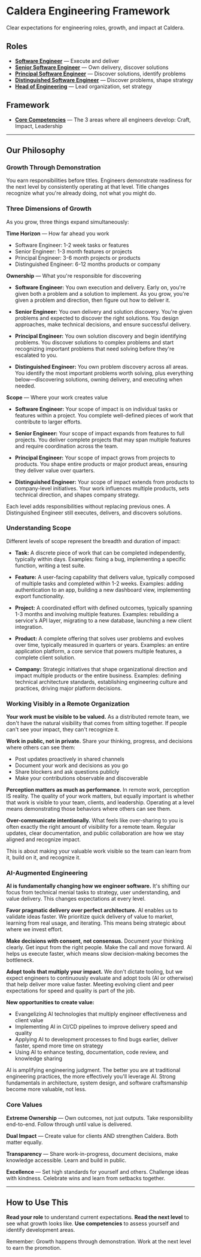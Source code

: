 # Caldera Engineering Framework

Clear expectations for engineering roles, growth, and impact at Caldera.

## Roles

- **[Software Engineer](roles/01-software-engineer.md)** — Execute and deliver
- **[Senior Software Engineer](roles/02-senior-software-engineer.md)** — Own delivery, discover solutions
- **[Principal Software Engineer](roles/03-principal-software-engineer.md)** — Discover solutions, identify problems
- **[Distinguished Software Engineer](roles/04-distinguished-software-engineer.md)** — Discover problems, shape strategy
- **[Head of Engineering](roles/05-head-of-engineering.md)** — Lead organization, set strategy

## Framework

- **[Core Competencies](competencies.md)** — The 3 areas where all engineers develop: Craft, Impact, Leadership

---

## Our Philosophy

### Growth Through Demonstration
You earn responsibilities before titles. Engineers demonstrate readiness for the next level by consistently operating at that level. Title changes recognize what you're already doing, not what you might do.

### Three Dimensions of Growth

As you grow, three things expand simultaneously:

**Time Horizon** — How far ahead you work
- Software Engineer: 1-2 week tasks or features
- Senior Engineer: 1-3 month features or projects
- Principal Engineer: 3-6 month projects or products
- Distinguished Engineer: 6-12 months products or company

**Ownership** — What you're responsible for discovering

- **Software Engineer:** You own execution and delivery. Early on, you're given both a problem and a solution to implement. As you grow, you're given a problem and direction, then figure out how to deliver it.

- **Senior Engineer:** You own delivery and solution discovery. You're given problems and expected to discover the right solutions. You design approaches, make technical decisions, and ensure successful delivery.

- **Principal Engineer:** You own solution discovery and begin identifying problems. You discover solutions to complex problems and start recognizing important problems that need solving before they're escalated to you.

- **Distinguished Engineer:** You own problem discovery across all areas. You identify the most important problems worth solving, plus everything below—discovering solutions, owning delivery, and executing when needed.

**Scope** — Where your work creates value

- **Software Engineer:** Your scope of impact is on individual tasks or features within a project. You complete well-defined pieces of work that contribute to larger efforts.

- **Senior Engineer:** Your scope of impact expands from features to full projects. You deliver complete projects that may span multiple features and require coordination across the team.

- **Principal Engineer:** Your scope of impact grows from projects to products. You shape entire products or major product areas, ensuring they deliver value over quarters.

- **Distinguished Engineer:** Your scope of impact extends from products to company-level initiatives. Your work influences multiple products, sets technical direction, and shapes company strategy.

Each level adds responsibilities without replacing previous ones. A Distinguished Engineer still executes, delivers, and discovers solutions.

### Understanding Scope

Different levels of scope represent the breadth and duration of impact:

- **Task:** A discrete piece of work that can be completed independently, typically within days. Examples: fixing a bug, implementing a specific function, writing a test suite.

- **Feature:** A user-facing capability that delivers value, typically composed of multiple tasks and completed within 1-2 weeks. Examples: adding authentication to an app, building a new dashboard view, implementing export functionality.

- **Project:** A coordinated effort with defined outcomes, typically spanning 1-3 months and involving multiple features. Examples: rebuilding a service's API layer, migrating to a new database, launching a new client integration.

- **Product:** A complete offering that solves user problems and evolves over time, typically measured in quarters or years. Examples: an entire application platform, a core service that powers multiple features, a complete client solution.

- **Company:** Strategic initiatives that shape organizational direction and impact multiple products or the entire business. Examples: defining technical architecture standards, establishing engineering culture and practices, driving major platform decisions.

### Working Visibly in a Remote Organization

**Your work must be visible to be valued.** As a distributed remote team, we don't have the natural visibility that comes from sitting together. If people can't see your impact, they can't recognize it.

**Work in public, not in private.** Share your thinking, progress, and decisions where others can see them:
- Post updates proactively in shared channels
- Document your work and decisions as you go
- Share blockers and ask questions publicly
- Make your contributions observable and discoverable

**Perception matters as much as performance.** In remote work, perception IS reality. The quality of your work matters, but equally important is whether that work is visible to your team, clients, and leadership. Operating at a level means demonstrating those behaviors where others can see them.

**Over-communicate intentionally.** What feels like over-sharing to you is often exactly the right amount of visibility for a remote team. Regular updates, clear documentation, and public collaboration are how we stay aligned and recognize impact.

This is about making your valuable work visible so the team can learn from it, build on it, and recognize it.

### AI-Augmented Engineering

**AI is fundamentally changing how we engineer software.** It's shifting our focus from technical menial tasks to strategy, user understanding, and value delivery. This changes expectations at every level.

**Favor pragmatic delivery over perfect architecture.** AI enables us to validate ideas faster. We prioritize quick delivery of value to market, learning from real usage, and iterating. This means being strategic about where we invest effort.

**Make decisions with consent, not consensus.** Document your thinking clearly. Get input from the right people. Make the call and move forward. AI helps us execute faster, which means slow decision-making becomes the bottleneck.

**Adopt tools that multiply your impact.** We don't dictate tooling, but we expect engineers to continuously evaluate and adopt tools (AI or otherwise) that help deliver more value faster. Meeting evolving client and peer expectations for speed and quality is part of the job.

**New opportunities to create value:**
- Evangelizing AI technologies that multiply engineer effectiveness and client value
- Implementing AI in CI/CD pipelines to improve delivery speed and quality
- Applying AI to development processes to find bugs earlier, deliver faster, spend more time on strategy
- Using AI to enhance testing, documentation, code review, and knowledge sharing

AI is amplifying engineering judgment. The better you are at traditional engineering practices, the more effectively you'll leverage AI. Strong fundamentals in architecture, system design, and software craftsmanship become more valuable, not less.

### Core Values

**Extreme Ownership** — Own outcomes, not just outputs. Take responsibility end-to-end. Follow through until value is delivered.

**Dual Impact** — Create value for clients AND strengthen Caldera. Both matter equally.

**Transparency** — Share work-in-progress, document decisions, make knowledge accessible. Learn and build in public.

**Excellence** — Set high standards for yourself and others. Challenge ideas with kindness. Celebrate wins and learn from setbacks together.

---

## How to Use This

**Read your role** to understand current expectations. **Read the next level** to see what growth looks like. **Use competencies** to assess yourself and identify development areas.

Remember: Growth happens through demonstration. Work at the next level to earn the promotion.